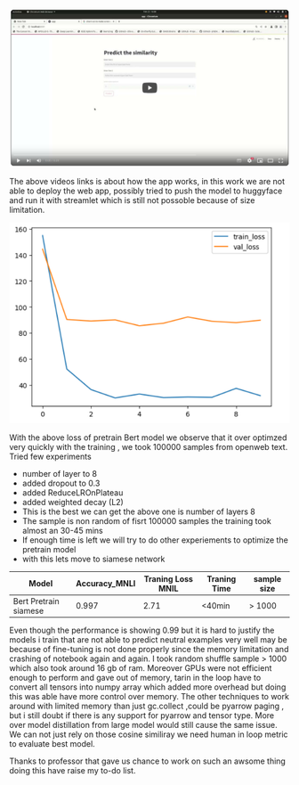 
[![Watch Video](https://github.com/aman010/A4-Bert/blob/main/Screenshot%20from%202025-02-24%2000-38-34.png)](https://youtu.be/xoO7oBN6fGM)


The above videos links is about how the app works, in this work we are not able to deploy the web app, possibly tried to push the model to huggyface and run it with streamlet 
which is still not possoble because of size limitation. 


![BERT Model Screenshot](https://raw.githubusercontent.com/aman010/A4-Bert/main/Screenshot%20from%202025-02-23%2012-30-56.png)


With the above loss of pretrain Bert model we observe that it over optimzed very quickly with the training , we took 100000 samples from openweb text.
Tried few experiments
  *  number of layer to 8
  *  added dropout to 0.3
  *  added ReduceLROnPlateau
  *  added weighted decay (L2)
  *  This is the best we can get the above one is number of layers 8
  *  The sample is non random of fisrt 100000 samples the training took almost an 30-45 mins
  *  If enough time is left we will try to do other experiements to optimize the pretrain model
  *  with this lets move to siamese network







| Model                  | Accuracy_MNLI | Traning Loss MNIL | Traning Time | sample size |    
|------------------------|---------------|-------------------|--------------|-------------|
| Bert Pretrain siamese  | 0.997         |   2.71            |     <40min   |   > 1000    |

Even though the performance is showing 0.99 but it is hard to justify the models i train that are not able to predict neutral examples very well may be because of fine-tuning is not done properly since the memory limitation and crashing of notebook 
again and again. I took random shuffle sample > 1000 which also took around 16 gb of ram. Moreover GPUs were not efficient enough to perform and gave out of memory, tarin in the loop have to convert all tensors into numpy array which added more overhead but doing this was able have more control over memory. The other techniques to work around with limited memory than just gc.collect ,could be pyarrow paging , but i still doubt if there is any support for pyarrow and tensor type. More over model distillation from large model would still cause the same issue. We can not just rely on those cosine similiray we need human in loop metric to evaluate best model.

Thanks to professor that gave us chance to work on such an awsome thing doing this have raise my to-do list.
